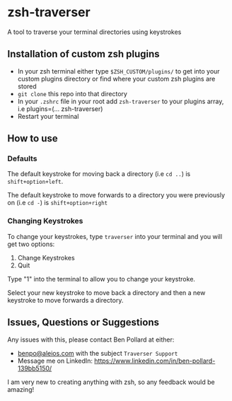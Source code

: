 # zsh-traverser
A tool to traverse your terminal directories using keystrokes

## Installation of custom zsh plugins

- In your zsh terminal either type `$ZSH_CUSTOM/plugins/` to get into your custom plugins directory or find where your custom zsh plugins are stored
- `git clone` this repo into that directory
- In your `.zshrc` file in your root add `zsh-traverser` to your plugins array, i.e plugins=(... zsh-traverser)
- Restart your terminal

## How to use

### Defaults

The default keystroke for moving back a directory (i.e `cd ..`) is `shift+option+left`.

The default keystroke to move forwards to a directory you were previously on (i.e `cd -`) is `shift+option+right`

### Changing Keystrokes

To change your keystrokes, type `traverser` into your terminal and you will get two options: 
1. Change Keystrokes
2. Quit

Type "1" into the terminal to allow you to change your keystroke.

Select your new keystroke to move back a directory and then a new keystroke to move forwards a directory.

## Issues, Questions or Suggestions
Any issues with this, please contact Ben Pollard at either:

- benpo@aleios.com with the subject `Traverser Support`
- Message me on LinkedIn: https://www.linkedin.com/in/ben-pollard-139bb5150/


I am very new to creating anything with zsh, so any feedback would be amazing!